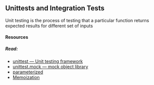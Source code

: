 ## Unittests and Integration Tests

Unit testing is the process of testing that a particular function returns expected results for different set of inputs

#### Resources
##### Read:

- [unittest — Unit testing framework](https://docs.python.org/3/library/unittest.html)
- [unittest.mock — mock object library](https://docs.python.org/3/library/unittest.mock.html)
- [parameterized](https://pypi.org/project/parameterized/)
- [Memoization](https://en.wikipedia.org/wiki/Memoization)

